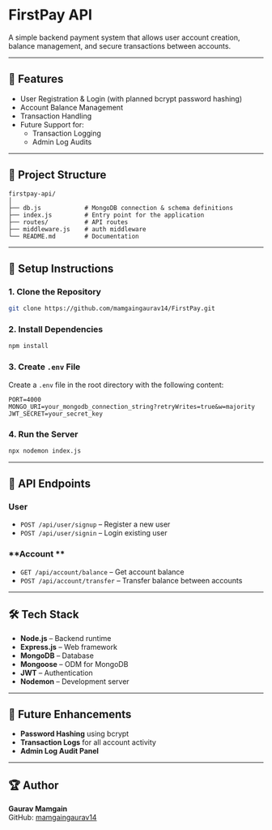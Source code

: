 
# FirstPay API

A simple backend payment system that allows user account creation, balance management, and secure transactions between accounts.

---

## 🚀 Features
- User Registration & Login (with planned bcrypt password hashing)
- Account Balance Management
- Transaction Handling
- Future Support for:
  - Transaction Logging
  - Admin Log Audits

---

## 📂 Project Structure
```
firstpay-api/
│
├── db.js            # MongoDB connection & schema definitions
├── index.js         # Entry point for the application
├── routes/          # API routes
├── middleware.js    # auth middleware
└── README.md        # Documentation
```

---

## 🔧 Setup Instructions

### 1. Clone the Repository
```bash
git clone https://github.com/mamgaingaurav14/FirstPay.git
```

### 2. Install Dependencies
```bash
npm install
```

### 3. Create `.env` File
Create a `.env` file in the root directory with the following content:

```env
PORT=4000
MONGO_URI=your_mongodb_connection_string?retryWrites=true&w=majority
JWT_SECRET=your_secret_key
```

### 4. Run the Server
```bash
npx nodemon index.js
```

---

## 📌 API Endpoints

### **User**
- `POST /api/user/signup` – Register a new user  
- `POST /api/user/signin` – Login existing user  

### **Account **
- `GET /api/account/balance` – Get account balance  
- `POST /api/account/transfer` – Transfer balance between accounts  

---

## 🛠 Tech Stack
- **Node.js** – Backend runtime
- **Express.js** – Web framework
- **MongoDB** – Database
- **Mongoose** – ODM for MongoDB
- **JWT** – Authentication
- **Nodemon** – Development server

---

## 📜 Future Enhancements
- **Password Hashing** using bcrypt
- **Transaction Logs** for all account activity
- **Admin Log Audit Panel**

---

## 🏆 Author
**Gaurav Mamgain**  
GitHub: [mamgaingaurav14](https://github.com/mamgaingaurav14)
